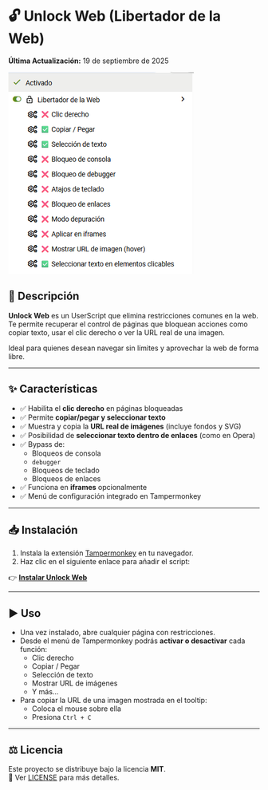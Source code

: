 # 🔓 Unlock Web (Libertador de la Web)

**Última Actualización:** 19 de septiembre de 2025

![Tampermonkey](https://github.com/wernser412/unlock-web/blob/main/GUI.png?raw=true)

## 📄 Descripción
**Unlock Web** es un UserScript que elimina restricciones comunes en la web.  
Te permite recuperar el control de páginas que bloquean acciones como copiar texto, usar el clic derecho o ver la URL real de una imagen.  

Ideal para quienes desean navegar sin límites y aprovechar la web de forma libre.

---

## ✨ Características
- ✅ Habilita el **clic derecho** en páginas bloqueadas  
- ✅ Permite **copiar/pegar y seleccionar texto**  
- ✅ Muestra y copia la **URL real de imágenes** (incluye fondos y SVG)  
- ✅ Posibilidad de **seleccionar texto dentro de enlaces** (como en Opera)  
- ✅ Bypass de:
  - Bloqueos de consola  
  - `debugger`  
  - Bloqueos de teclado  
  - Bloqueos de enlaces  
- ✅ Funciona en **iframes** opcionalmente  
- ✅ Menú de configuración integrado en Tampermonkey  

---

## 📥 Instalación
1. Instala la extensión [Tampermonkey](https://www.tampermonkey.net/) en tu navegador.  
2. Haz clic en el siguiente enlace para añadir el script:  

👉 [**Instalar Unlock Web**](https://github.com/wernser412/unlock-web/raw/refs/heads/main/Libertador%20de%20la%20Web.user.js)

---

## ▶️ Uso
- Una vez instalado, abre cualquier página con restricciones.  
- Desde el menú de Tampermonkey podrás **activar o desactivar** cada función:  
  - Clic derecho  
  - Copiar / Pegar  
  - Selección de texto  
  - Mostrar URL de imágenes  
  - Y más…  
- Para copiar la URL de una imagen mostrada en el tooltip:  
  - Coloca el mouse sobre ella  
  - Presiona `Ctrl + C`  

---

## ⚖️ Licencia
Este proyecto se distribuye bajo la licencia **MIT**.  
📌 Ver [LICENSE](LICENSE) para más detalles.
